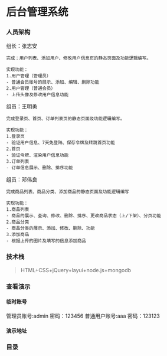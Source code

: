 # 后台管理系统
### 人员架构

组长：张志安

```text
完成：用户列表、添加用户、修改用户信息页的静态页面及功能逻辑编写。

实现功能：
1.用户管理（管理员）
- 普通会员账号的展示、添加、编辑、删除功能
2.用户管理（普通会员）
- 上传头像及修改用户信息功能
```

组员：王明勇

```text
完成登录页、首页、订单列表页的静态页面及功能逻辑编写。

实现功能：
1.登录页
- 验证用户信息、7天免登陆、保存令牌及转跳首页功能
2.首页
- 验证令牌、渲染用户信息功能
3.订单列表
- 订单信息展示、删除、排序功能
```

组员：邓伟良

```text
完成商品列表、商品分类、添加商品的静态页面及功能逻辑编写

实现功能：
1.商品列表
- 商品的展示、查询、修改、删除、排序、更改商品状态（上/下架）、分页功能
2.商品分类
- 商品分类的展示、添加、修改、删除、功能
3.添加商品
- 根据上传的图片及填写的信息添加商品
```



### 技术栈

> HTML+CSS+jQuery+layui+node.js+mongodb

### 查看演示
#### 临时账号
管理员账号:admin   密码：123456
普通用户账号:aaa   密码：123123
#### 演示地址

### 目录





### 
